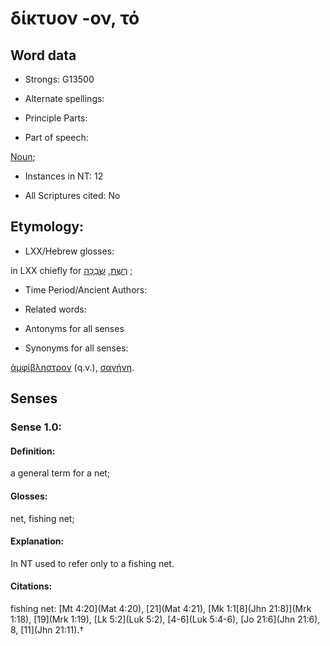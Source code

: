 # δίκτυον -ον, τό 

<!-- Status: S2=NeedsFinalCheck -->
<!-- Lexica used for edits: BDAG  -->

## Word data

* Strongs: G13500

* Alternate spellings:



* Principle Parts: 


* Part of speech: 

[Noun](http://ugg.readthedocs.io/en/latest/noun.html); 

* Instances in NT: 12

* All Scriptures cited: No

## Etymology: 


* LXX/Hebrew glosses: 

in LXX chiefly for [רֶשֶׁת](//en-uhl/H7568), [שְׂבָכָה](//en-uhl/H7639) ; 

* Time Period/Ancient Authors: 


* Related words: 

* Antonyms for all senses

* Synonyms for all senses: 

 [ἀμφίβληστρον](../G02930/01.md) (q.v.), [σαγήνη](../G45220/01.md).

## Senses 


### Sense  1.0: 

#### Definition: 

a general term for a net;

#### Glosses: 

net, fishing net; 

#### Explanation: 

In NT used to refer only to a fishing net.


#### Citations: 

fishing net: [Mt 4:20](Mat 4:20), [21](Mat 4:21), [Mk 1:1[8](Jhn 21:8)](Mrk 1:18), [19](Mrk 1:19), [Lk 5:2](Luk 5:2), [4-6](Luk 5:4-6), [Jo 21:6](Jhn 21:6), 8, [11](Jhn 21:11).†
